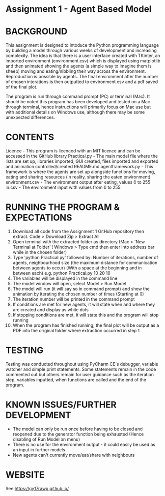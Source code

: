 # Assignment 1 - Agent Based Model

# BACKGROUND

This assignment is designed to intoduce the Python programming language by building a model through various weeks of development and increasing complexity. The idea is that there is a user interface created with TKinter, an imported environment (environment.csv) which is displayed using matplotlib and then animated showing the agents (a simple way to imagine them is sheep) moving and eating/nibbling their way across the environment. Reproduction is possible by agents. The final environment after the number of chosen interations is then outputted to environment.csv and a pdf saved of the final plot.

The program is run through command prompt (PC) or terminal (Mac). It should be noted this program has been developed and tested on a Mac through terminal, hence instructions will primarily focus on Mac use but with additional details on Windows use, although there may be some unexpected differences.

# CONTENTS

Licence - This program is licenced with an MIT licence and can be accessed in the GitHub library
Practical.py - The main model file where the lists are set up, libraries imported, GUI created, files imported and exported and animation controlled/created
README.md
agentframework.py - This framework is where the agents are set up alongside functions for moving, eating and sharing resources (in reality, sharing the eaten environment)
environment.csv - The environment output after eating, values 0 to 255
in.csv - The environment input with values from 0 to 255

# RUNNING THE PROGRAM & EXPECTATIONS

1) Download all code from the Assignment 1 GitHub repository then extract. Code > Download Zip > Extract All
2) Open terminal with the extracted folder as directory (Mac > 'New Terminal at Folder' ¦ Windows > Type cmd then enter into address bar while in the chosen folder)
3) Type 'python Practical.py' followed by: Number of iterations, number of agents, neighbourhood size (the maximum distance for communication between agents to occur) (With a space at the beginning and in between each) e.g. python Practical.py 10 20 10 
4) The variables will be displayed in the command line
5) The model window will open, select Model > Run Model
6) The model will run (it will say so in command prompt) and show the animation by iterating the chosen number of times (Starting at 0)
7) The iteration number will be printed in the command prompt
8) If conditions are met for new agents, it will state when and where they are created and display as white dots
9) If stopping conditions are met, it will state this and the program will stop running
10) When the program has finished running, the final plot will be output as a PDF into the original folder where extraction occurred in step 1

# TESTING

Testing was conducted throughout using PyCharm CE's debugger, variable watcher and simple print statements. Some statements remain in the code commented out but others remain for user guidance such as the iteration step, variables inputted, when functions are called and the end of the program.

# KNOWN ISSUES/FURTHER DEVELOPMENT

- The model can only be run once before having to be closed and reopened due to the generator function being exhausted (Hence disabling of Run Model on menu)
- There is no use for the environment output - it could easily be used as an input in further models
- New agents can't currently move/eat/share with neighbours

# WEBSITE

See https://gy17rawg.github.io/

